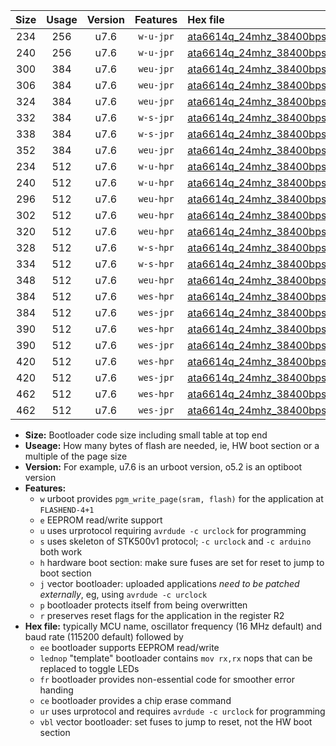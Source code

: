 |Size|Usage|Version|Features|Hex file|
|:-:|:-:|:-:|:-:|:--|
|234|256|u7.6|`w-u-jpr`|[ata6614q_24mhz_38400bps_ur_vbl.hex](https://raw.githubusercontent.com/stefanrueger/urboot/main/ata6614q_24mhz_38400bps_ur_vbl.hex)|
|240|256|u7.6|`w-u-jpr`|[ata6614q_24mhz_38400bps_lednop_ur_vbl.hex](https://raw.githubusercontent.com/stefanrueger/urboot/main/ata6614q_24mhz_38400bps_lednop_ur_vbl.hex)|
|300|384|u7.6|`weu-jpr`|[ata6614q_24mhz_38400bps_ee_ur_vbl.hex](https://raw.githubusercontent.com/stefanrueger/urboot/main/ata6614q_24mhz_38400bps_ee_ur_vbl.hex)|
|306|384|u7.6|`weu-jpr`|[ata6614q_24mhz_38400bps_ee_lednop_ur_vbl.hex](https://raw.githubusercontent.com/stefanrueger/urboot/main/ata6614q_24mhz_38400bps_ee_lednop_ur_vbl.hex)|
|324|384|u7.6|`weu-jpr`|[ata6614q_24mhz_38400bps_ee_lednop_fr_ur_vbl.hex](https://raw.githubusercontent.com/stefanrueger/urboot/main/ata6614q_24mhz_38400bps_ee_lednop_fr_ur_vbl.hex)|
|332|384|u7.6|`w-s-jpr`|[ata6614q_24mhz_38400bps_vbl.hex](https://raw.githubusercontent.com/stefanrueger/urboot/main/ata6614q_24mhz_38400bps_vbl.hex)|
|338|384|u7.6|`w-s-jpr`|[ata6614q_24mhz_38400bps_lednop_vbl.hex](https://raw.githubusercontent.com/stefanrueger/urboot/main/ata6614q_24mhz_38400bps_lednop_vbl.hex)|
|352|384|u7.6|`weu-jpr`|[ata6614q_24mhz_38400bps_ee_lednop_fr_ce_ur_vbl.hex](https://raw.githubusercontent.com/stefanrueger/urboot/main/ata6614q_24mhz_38400bps_ee_lednop_fr_ce_ur_vbl.hex)|
|234|512|u7.6|`w-u-hpr`|[ata6614q_24mhz_38400bps_ur.hex](https://raw.githubusercontent.com/stefanrueger/urboot/main/ata6614q_24mhz_38400bps_ur.hex)|
|240|512|u7.6|`w-u-hpr`|[ata6614q_24mhz_38400bps_lednop_ur.hex](https://raw.githubusercontent.com/stefanrueger/urboot/main/ata6614q_24mhz_38400bps_lednop_ur.hex)|
|296|512|u7.6|`weu-hpr`|[ata6614q_24mhz_38400bps_ee_ur.hex](https://raw.githubusercontent.com/stefanrueger/urboot/main/ata6614q_24mhz_38400bps_ee_ur.hex)|
|302|512|u7.6|`weu-hpr`|[ata6614q_24mhz_38400bps_ee_lednop_ur.hex](https://raw.githubusercontent.com/stefanrueger/urboot/main/ata6614q_24mhz_38400bps_ee_lednop_ur.hex)|
|320|512|u7.6|`weu-hpr`|[ata6614q_24mhz_38400bps_ee_lednop_fr_ur.hex](https://raw.githubusercontent.com/stefanrueger/urboot/main/ata6614q_24mhz_38400bps_ee_lednop_fr_ur.hex)|
|328|512|u7.6|`w-s-hpr`|[ata6614q_24mhz_38400bps.hex](https://raw.githubusercontent.com/stefanrueger/urboot/main/ata6614q_24mhz_38400bps.hex)|
|334|512|u7.6|`w-s-hpr`|[ata6614q_24mhz_38400bps_lednop.hex](https://raw.githubusercontent.com/stefanrueger/urboot/main/ata6614q_24mhz_38400bps_lednop.hex)|
|348|512|u7.6|`weu-hpr`|[ata6614q_24mhz_38400bps_ee_lednop_fr_ce_ur.hex](https://raw.githubusercontent.com/stefanrueger/urboot/main/ata6614q_24mhz_38400bps_ee_lednop_fr_ce_ur.hex)|
|384|512|u7.6|`wes-hpr`|[ata6614q_24mhz_38400bps_ee.hex](https://raw.githubusercontent.com/stefanrueger/urboot/main/ata6614q_24mhz_38400bps_ee.hex)|
|384|512|u7.6|`wes-jpr`|[ata6614q_24mhz_38400bps_ee_vbl.hex](https://raw.githubusercontent.com/stefanrueger/urboot/main/ata6614q_24mhz_38400bps_ee_vbl.hex)|
|390|512|u7.6|`wes-hpr`|[ata6614q_24mhz_38400bps_ee_lednop.hex](https://raw.githubusercontent.com/stefanrueger/urboot/main/ata6614q_24mhz_38400bps_ee_lednop.hex)|
|390|512|u7.6|`wes-jpr`|[ata6614q_24mhz_38400bps_ee_lednop_vbl.hex](https://raw.githubusercontent.com/stefanrueger/urboot/main/ata6614q_24mhz_38400bps_ee_lednop_vbl.hex)|
|420|512|u7.6|`wes-hpr`|[ata6614q_24mhz_38400bps_ee_lednop_fr.hex](https://raw.githubusercontent.com/stefanrueger/urboot/main/ata6614q_24mhz_38400bps_ee_lednop_fr.hex)|
|420|512|u7.6|`wes-jpr`|[ata6614q_24mhz_38400bps_ee_lednop_fr_vbl.hex](https://raw.githubusercontent.com/stefanrueger/urboot/main/ata6614q_24mhz_38400bps_ee_lednop_fr_vbl.hex)|
|462|512|u7.6|`wes-hpr`|[ata6614q_24mhz_38400bps_ee_lednop_fr_ce.hex](https://raw.githubusercontent.com/stefanrueger/urboot/main/ata6614q_24mhz_38400bps_ee_lednop_fr_ce.hex)|
|462|512|u7.6|`wes-jpr`|[ata6614q_24mhz_38400bps_ee_lednop_fr_ce_vbl.hex](https://raw.githubusercontent.com/stefanrueger/urboot/main/ata6614q_24mhz_38400bps_ee_lednop_fr_ce_vbl.hex)|

- **Size:** Bootloader code size including small table at top end
- **Useage:** How many bytes of flash are needed, ie, HW boot section or a multiple of the page size
- **Version:** For example, u7.6 is an urboot version, o5.2 is an optiboot version
- **Features:**
  + `w` urboot provides `pgm_write_page(sram, flash)` for the application at `FLASHEND-4+1`
  + `e` EEPROM read/write support
  + `u` uses urprotocol requiring `avrdude -c urclock` for programming
  + `s` uses skeleton of STK500v1 protocol; `-c urclock` and `-c arduino` both work
  + `h` hardware boot section: make sure fuses are set for reset to jump to boot section
  + `j` vector bootloader: uploaded applications *need to be patched externally*, eg, using `avrdude -c urclock`
  + `p` bootloader protects itself from being overwritten
  + `r` preserves reset flags for the application in the register R2
- **Hex file:** typically MCU name, oscillator frequency (16 MHz default) and baud rate (115200 default) followed by
  + `ee` bootloader supports EEPROM read/write
  + `lednop` "template" bootloader contains `mov rx,rx` nops that can be replaced to toggle LEDs
  + `fr` bootloader provides non-essential code for smoother error handing
  + `ce` bootloader provides a chip erase command
  + `ur` uses urprotocol and requires `avrdude -c urclock` for programming
  + `vbl` vector bootloader: set fuses to jump to reset, not the HW boot section
